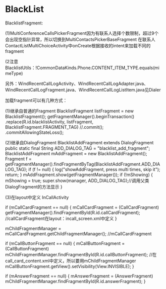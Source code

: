 # BlackList
BlacklistFragment:

(1)MultiConferenceCallsPickerFragment因为有联系人选择个数限制，超过9个会出现空指针异常，所以切换到MultiContactsPickerBaseFragment
在联系人ContactListMultiChoiceActivity中onCreate根据接收的intent来加载不同的fragment

(2注意BlacklistUtils：!CommonDataKinds.Phone.CONTENT_ITEM_TYPE.equals(mimeType)

另外：WindRecentCallLogActivity、WindRecentCallLogAdapter.java、WindRecentCallLogFragment.java、WindRecentCallLogListItem.java见Dialer

加载fragment可以有几种方式：

(1)继承自普通的Fragment
BlacklistFragment listFragment = new BlacklistFragment();
getFragmentManager().beginTransaction()
            .replace(R.id.blacklistActivity, listFragment, BlacklistFragment.FRAGMENT_TAG)
            //.commit();
            .commitAllowingStateLoss();

(2)继承自DialogFragment
BlacklistAddFragment extends DialogFragment
public static final String ADD_DIALOG_TAG = "blacklist_add_fragment";
BlacklistAddFragment mAddFragment = new BlacklistAddFragment();
Fragment f = getFragmentManager().findFragmentByTag(BlacklistAddFragment.ADD_DIALOG_TAG);
if (f != null) {
    log("showAddFragment, press multi times, skip it");
    return;
}
mAddFragment.show(getFragmentManager());
if (!mShowing) {
    mShowing = true;
    super.show(manager, ADD_DIALOG_TAG);//调用父类DialogFragment的方法显示
}

(3)在layout中定义
InCallActivity

if (mCallCardFragment == null) {
    mCallCardFragment = (CallCardFragment) getFragmentManager().findFragmentById(R.id.callCardFragment); //callCardFragment在layout：incall_screen.xml中定义
}

mChildFragmentManager = mCallCardFragment.getChildFragmentManager(); //mCallCardFragment

if (mCallButtonFragment == null) {
    mCallButtonFragment = (CallButtonFragment) mChildFragmentManager.findFragmentById(R.id.callButtonFragment); //在call_card_content.xml中定义，所以要用mChildFragmentManager
    mCallButtonFragment.getView().setVisibility(View.INVISIBLE);
}

if (mAnswerFragment == null) {
    mAnswerFragment = (AnswerFragment) mChildFragmentManager.findFragmentById(R.id.answerFragment);
}

